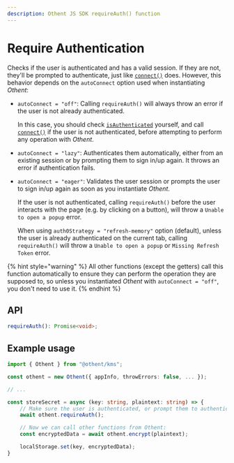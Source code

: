 ```yaml
---
description: Othent JS SDK requireAuth() function
---
```


# Require Authentication

Checks if the user is authenticated and has a valid session. If they are not, they'll be prompted to authenticate, just
like [`connect()`](connect.md) does. However, this behavior depends on the `autoConnect` option used when instantiating
_Othent_:

- `autoConnect = "off"`: Calling `requireAuth()` will always throw an error if the user is not already authenticated.

  In this case, you should check [`isAuthenticated`](is-authenticated.md) yourself, and call [`connect()`](connect.md)
  if the user is not authenticated, before attempting to perform any operation with _Othent_.

- `autoConnect = "lazy"`: Authenticates them automatically, either from an existing session or by prompting them
  to sign in/up again. It throws an error if authentication fails.

- `autoConnect = "eager"`: Validates the user session or prompts the user to sign in/up again as soon as you instantiate
  _Othent_. 

  If the user is not authenticated, calling `requireAuth()` before the user interacts with the page (e.g. by clicking on
  a button), will throw a `Unable to open a popup` error.

  When using `auth0Strategy = "refresh-memory"` option (default), unless the user is already authenticated on the
  current tab, calling `requireAuth()` will throw a `Unable to open a popup` or `Missing Refresh Token` error.

{% hint style="warning" %}
All other functions (except the getters) call this function automatically to ensure they can perform the operation they
are supposed to, so unless you instantiated _Othent_ with `autoConnect = "off"`, you don't need to use it.
{% endhint %}

## API

```ts
requireAuth(): Promise<void>;
```

## Example usage

```ts
import { Othent } from "@othent/kms";

const othent = new Othent({ appInfo, throwErrors: false, ... });

// ...

const storeSecret = async (key: string, plaintext: string) => {
    // Make sure the user is authenticated, or prompt them to authenticate:
    await othent.requireAuth();

    // Now we can call other functions from Othent:
    const encryptedData = await othent.encrypt(plaintext);

    localStorage.set(key, encryptedData);
}
```
